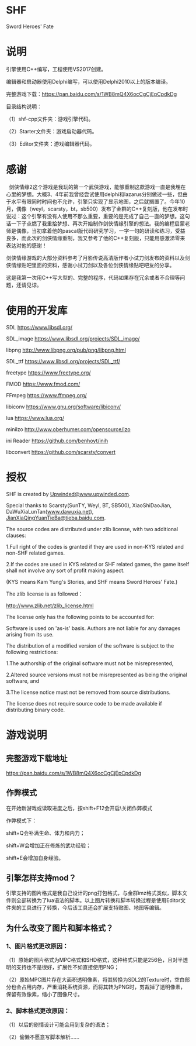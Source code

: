 # SHF
Sword Heroes' Fate

# 说明

引擎使用C++编写，工程使用VS2017创建。

编辑器和启动器使用Delphi编写，可以使用Delphi2010以上的版本编译。

完整游戏下载：https://pan.baidu.com/s/1WB8mQ4X6ocCgCjEpCpdkDg

目录结构说明：

（1）shf-cpp文件夹：游戏引擎代码。

（2）Starter文件夹：游戏启动器代码。

（3）Editor文件夹：游戏编辑器代码。
 
# 感谢
 
剑侠情缘2这个游戏是我玩的第一个武侠游戏，能够重制这款游戏一直是我埋在心里的梦想。大概3、4年前我曾经尝试使用delphi和lazarus分别做过一些，但由于水平有限同时时间也不允许，引擎只实现了显示地图，之后就搁置了。今年10月，偶像（weyl，scarsty，bt，sb500）发布了金群的C++复刻版，他在发布时说过：这个引擎有没有人使用不那么重要，重要的是完成了自己一直的梦想。这句话一下子点燃了我重拾梦想、再次开始制作剑侠情缘引擎的想法。我的编程启蒙老师是偶像，当初拿着他的pascal版代码研究学习，一字一句的研读和练习，受益良多，而此次的剑侠情缘重制，我又参考了他的C++复刻版，只能用感激涕零来表达对他的感谢！

剑侠情缘游戏的大部分资料参考了月影传说高清版作者小试刀剑发布的资料以及剑侠情缘贴吧里面的资料，感谢小试刀剑以及各位剑侠情缘贴吧吧友的分享。

这是我第一次用C++写大型的、完整的程序，代码如果存在冗余或者不合理等问题，还请见谅。

# 使用的开发库

SDL <https://www.libsdl.org/>

SDL_image <https://www.libsdl.org/projects/SDL_image/>

libpng <http://www.libpng.org/pub/png/libpng.html>

SDL_ttf <https://www.libsdl.org/projects/SDL_ttf/>

freetype <https://www.freetype.org/>

FMOD <https://www.fmod.com/>

FFmpeg <https://www.ffmpeg.org/>

libiconv <https://www.gnu.org/software/libiconv/>

lua <https://www.lua.org/>

minilzo <http://www.oberhumer.com/opensource/lzo>

ini Reader <https://github.com/benhoyt/inih>

libconvert <https://github.com/scarsty/convert>
 
# 授权 

SHF is created by Upwinded@www.upwinded.com.

Special thanks to Scarsty(SunTY, Weyl, BT, SB500), XiaoShiDaoJian, DaWuXiaLunTan(www.dawuxia.net), JianXiaQingYuanTieBa@tieba.baidu.com.

The source codes are distributed under zlib license, with two additional clauses:

1.Full right of the codes is granted if they are used in non-KYS related and non-SHF related games.

2.If the codes are used in KYS related or SHF related games, the game itself shall not involve any sort of profit making aspect.

(KYS means Kam Yung's Stories, and SHF means Sword Heroes' Fate.)

The zlib license is as followed：

http://www.zlib.net/zlib_license.html

The license only has the following points to be accounted for:

Software is used on 'as-is' basis. Authors are not liable for any damages arising from its use.

The distribution of a modified version of the software is subject to the following restrictions:

   1.The authorship of the original software must not be misrepresented,
   
   2.Altered source versions must not be misrepresented as being the original software, and
   
   3.The license notice must not be removed from source distributions.
   
The license does not require source code to be made available if distributing binary code.

# 游戏说明
## 完整游戏下载地址

https://pan.baidu.com/s/1WB8mQ4X6ocCgCjEpCpdkDg
 
## 作弊模式

在开始新游戏或读取进度之后，按shift+F12会开启\关闭作弊模式

作弊模式下：

shift+Q会补满生命、体力和内力；

shift+W会增加正在修炼的武功经验；

shift+E会增加自身经验。
 
## 引擎怎样支持mod？
引擎支持的图片格式是我自己设计的png打包格式，与金群imz格式类似，脚本文件则全部转换为了lua语法的脚本。以上图片转换和脚本转换过程是使用Editor文件夹的工具进行了转换，今后该工具还会扩展支持贴图、地图等编辑。
 
## 为什么改变了图片和脚本格式？

### 1、图片格式更改原因：
（1）原始的图片格式为MPC格式和SHD格式，这种格式只能是256色，且对半透明的支持也不是很好，扩展性不如直接使用PNG；

（2）原始MPC图片存在大面积透明像素，将其转换为SDL2的Texture时，空白部分也会占用内存，严重消耗系统资源，而将其转为PNG时，剪裁掉了透明像素，保留有效像素，缩小了图像尺寸。

### 2、脚本格式更改原因：
（1）以后的剧情设计可能会用到复杂的语法；

（2）偷懒不愿意写脚本解析……
